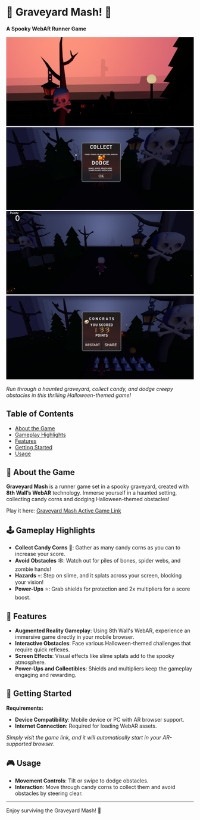 # 👻 Graveyard Mash! 🎃

**A Spooky WebAR Runner Game**

![Graveyard Mash Banner](bg.png)
![Collect](collect.png)  
![Runner](skullrunning.png)  
![Lose](lose.png)

*Run through a haunted graveyard, collect candy, and dodge creepy obstacles in this thrilling Halloween-themed game!*


## Table of Contents
- [About the Game](#about-the-game)
- [Gameplay Highlights](#gameplay-highlights)
- [Features](#features)
- [Getting Started](#getting-started)
- [Usage](#usage)

## 👾 About the Game

**Graveyard Mash** is a runner game set in a spooky graveyard, created with **8th Wall’s WebAR** technology. Immerse yourself in a haunted setting, collecting candy corns and dodging Halloween-themed obstacles!

Play it here: [Graveyard Mash Active Game Link](https://lnkd.in/e-8q7ewA)



## 🕹️ Gameplay Highlights

- **Collect Candy Corns** 🍬: Gather as many candy corns as you can to increase your score.
- **Avoid Obstacles** 🕸️: Watch out for piles of bones, spider webs, and zombie hands!
- **Hazards** 💀: Step on slime, and it splats across your screen, blocking your vision!
- **Power-Ups** ⭐: Grab shields for protection and 2x multipliers for a score boost.


## 🌟 Features

- **Augmented Reality Gameplay**: Using 8th Wall's WebAR, experience an immersive game directly in your mobile browser.
- **Interactive Obstacles**: Face various Halloween-themed challenges that require quick reflexes.
- **Screen Effects**: Visual effects like slime splats add to the spooky atmosphere.
- **Power-Ups and Collectibles**: Shields and multipliers keep the gameplay engaging and rewarding.


## 🚀 Getting Started

**Requirements:**
- **Device Compatibility**: Mobile device or PC with AR browser support.
- **Internet Connection**: Required for loading WebAR assets.

*Simply visit the game link, and it will automatically start in your AR-supported browser.*



## 🎮 Usage

- **Movement Controls**: Tilt or swipe to dodge obstacles.
- **Interaction**: Move through candy corns to collect them and avoid obstacles by steering clear.

---

Enjoy surviving the Graveyard Mash! 👻
